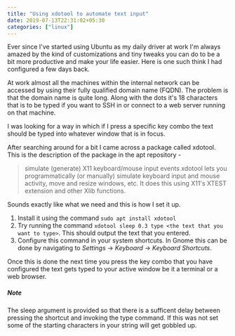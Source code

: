 ```yaml
---
title: "Using xdotool to automate text input"
date: 2019-07-13T22:31:02+05:30
categories: ["linux"]
---
```

Ever since I've started using Ubuntu as my daily driver at work I'm always amazed by the kind of customizations and tiny tweaks you can do to be a bit more productive and make your life easier. Here is one such think I had configured a few days back.

At work almost all the machines within the internal network can be accessed by using their fully qualified domain name (FQDN). The problem is that the domain name is quite long. Along with the dots it's 18 characters that is to be typed if you want to SSH in or connect to a web server running on that machine.

I was looking for a way in which if I press a specific key combo the text should be typed into whatever window that is in focus.

After searching around for a bit I came across a package called xdotool. This is the description of the package in the apt repository - 

>simulate (generate) X11 keyboard/mouse input events xdotool lets you programmatically (or manually) simulate keyboard input and mouse activity, move and resize windows, etc. It does this using X11's XTEST extension and other Xlib functions.

Sounds exactly like what we need and this is how I set it up.

1. Install it using the command `sudo apt install xdotool`
2. Try running the command `xdotool sleep 0.3 type <the text that you want to type>`. This should output the text that you entered.
3. Configure this command in your system shortcuts. In Gnome this can be done by navigating to _Settings_ -> _Keyboard_ -> _Keyboard Shortcuts_.

Once this is done the next time you press the key combo that you have configured the text gets typed to your active window be it a terminal or a web browser.

##### Note
The sleep argument is provided so that there is a sufficent delay between pressing the shortcut and invoking the type command. If this was not set some of the starting characters in your string will get gobbled up.
